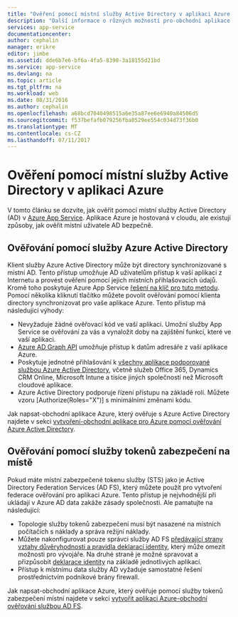 ```yaml
---
title: "Ověření pomocí místní služby Active Directory v aplikaci Azure | Microsoft Docs"
description: "Další informace o různých možností pro-obchodní aplikace ve službě Azure App Service k ověřování místní služby Active Directory"
services: app-service
documentationcenter: 
author: cephalin
manager: erikre
editor: jimbe
ms.assetid: dde6b7e6-bf6a-4fa5-8390-3a18155d21bd
ms.service: app-service
ms.devlang: na
ms.topic: article
ms.tgt_pltfrm: na
ms.workload: web
ms.date: 08/31/2016
ms.author: cephalin
ms.openlocfilehash: a68bcd7040498515a6e35a87ee6e6940a84506d5
ms.sourcegitcommit: f537befafb079256fba0529ee554c034d73f36b0
ms.translationtype: MT
ms.contentlocale: cs-CZ
ms.lasthandoff: 07/11/2017
---
```

# <a name="authenticate-with-on-premises-active-directory-in-your-azure-app"></a>Ověření pomocí místní služby Active Directory v aplikaci Azure
V tomto článku se dozvíte, jak ověřit pomocí místní služby Active Directory (AD) v [Azure App Service](../app-service/app-service-value-prop-what-is.md). Aplikace Azure je hostovaná v cloudu, ale existují způsoby, jak ověřit místní uživatele AD bezpečně. 

## <a name="authenticate-through-azure-active-directory"></a>Ověřování pomocí služby Azure Active Directory
Klient služby Azure Active Directory může být directory synchronizované s místní AD. Tento přístup umožňuje AD uživatelům přístup k vaší aplikaci z Internetu a provést ověření pomocí jejich místních přihlašovacích údajů. Kromě toho poskytuje Azure App Service [řešení na klíč pro tuto metodu](../app-service-mobile/app-service-mobile-how-to-configure-active-directory-authentication.md). Pomocí několika kliknutí tlačítko můžete povolit ověřování pomocí klienta directory synchronizovat pro vaše aplikace Azure. Tento přístup má následující výhody:

* Nevyžaduje žádné ověřovací kód ve vaší aplikaci. Umožní služby App Service se ověřování za vás a vynaložit doby na zajištění funkcí, které ve vaší aplikaci.
* [Azure AD Graph API](http://msdn.microsoft.com/library/azure/hh974476.aspx) umožňuje přístup k datům adresáře z vaší aplikace Azure.
* Poskytuje jednotné přihlašování k [všechny aplikace podporované službou Azure Active Directory](/marketplace/active-directory/), včetně služeb Office 365, Dynamics CRM Online, Microsoft Intune a tisíce jiných společností než Microsoft cloudové aplikace. 
* Azure Active Directory podporuje řízení přístupu na základě rolí. Můžete vzoru [Authorize(Roles="X")] s minimálními změnami kódu.

Jak napsat-obchodní aplikace Azure, který ověřuje s Azure Active Directory najdete v sekci [vytvoření-obchodní aplikace pro Azure pomocí ověřování Azure Active Directory](web-sites-dotnet-lob-application-azure-ad.md).

## <a name="authenticate-through-an-on-premises-sts"></a>Ověřování pomocí služby tokenů zabezpečení na místě
Pokud máte místní zabezpečené tokenu služby (STS) jako je Active Directory Federation Services (AD FS), který můžete použít pro vytvoření federace ověřování pro aplikaci Azure. Tento přístup je nejvhodnější při ukládají v Azure AD data zakáže zásady společnosti. Ale pamatujte na následující:

* Topologie služby tokenů zabezpečení musí být nasazené na místních počítačích s náklady a správa režijní náklady.
* Můžete nakonfigurovat pouze správci služby AD FS [předávající strany vztahy důvěryhodnosti a pravidla deklarací identity](http://technet.microsoft.com/library/dd807108.aspx), který může omezit možnosti pro vývojáře. Na druhé straně je možné spravovat a přizpůsobit [deklarace identity](http://technet.microsoft.com/library/ee913571.aspx) na základě jednotlivých aplikací.
* Přístup k místnímu data služby AD vyžaduje samostatné řešení prostřednictvím podnikové brány firewall.

Jak napsat-obchodní aplikace Azure, který ověřuje pomocí služby tokenů zabezpečení místní najdete v sekci [vytvořit aplikaci Azure-obchodní ověřování službou AD FS](web-sites-dotnet-lob-application-adfs.md).

